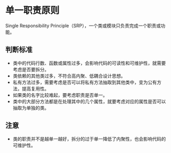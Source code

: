 # 单一职责原则

Single Responsibility Principle（SRP），一个类或模块只负责完成一个职责或功能。

## 判断标准

- 类中的代码行数、函数或属性过多，会影响代码的可读性和可维护性，就需要考虑是否要拆分。
- 类依赖的其他类过多，不符合高内聚、低耦合设计思想。
- 私有方法过多，需要考虑是否可以将私有方法抽取到其他类中，变为公有方法，提高复用性。
- 如果类的名字比较难起，要考虑职责是否单一。
- 类中的大部分方法都是在处理其中的几个属性，就要考虑对应的属性是否可以抽取为单独的类。

## 注意

- 类的职责并不是越单一越好，拆分的过于单一降低了内聚性，也会影响代码的可维护性。